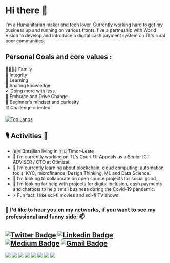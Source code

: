 # Hi there 👋
I'm a Humanitarian maker and tech lover.
Currently working hard to get my business up and running on various fronts.
I've a partneship with World Vision to develop and introduce a digital cash payment system on TL's rural poor communities.

## Personal Goals and core values :

👨‍👩‍👧‍👦 Family<br>
💪 Integrity<br>
🧠 Learning<br>
🙌 Sharing knowledge<br>
✔ Doing more with less<br>
🙌 Embrace and Drive Change<br>
🔭 Beginner's mindset and curiosity<br>
☑️ Challenge oriented<br>

[![Top Langs](https://github-readme-stats.vercel.app/api/top-langs/?username=anuraghazra)](https://github.com/anuraghazra/github-readme-stats)

## 🎙️ Activities 👯 
- 🇧🇷 Brazilian living in 🇹🇱 Timor-Leste
- 🔭 I’m currently working on TL's Court Of Appeals as a Senior ICT ADVISER / CTO at Otimizai.
- 🌱 I’m currently learning about blockchain, cloud computing, automation tools, KYC, microfinance, Design Thinking, ML and Data Science.
- 👯 I’m looking to collaborate on open source projects for social good.
- 🤔 I’m looking for help with projects for digital inclusion, cash payments and chatbots to help small business during the Covid-19 pandemic.
- ⚡ Fun fact: I like sci-fi movies and sci-fi TV shows.


### 💬 I'd like to hear you on my networks, if you want to see my professional and funny side: 📫
[![Twitter Badge](https://img.shields.io/badge/-@paulo_s_amaral-1ca0f1?style=flat-square&labelColor=1ca0f1&logo=twitter&logoColor=white&link=https://twitter.com/paulo_s_amaral)](https://twitter.com/paulo_s_amaral)
[![Linkedin Badge](https://img.shields.io/badge/-@paulosergioamaral-blue?style=flat-square&labelColor=blue&logo=linkedin&logoColor=white&link=https://www.linkedin.com/in/paulosergioamaral)](https://www.linkedin.com/in/paulosergioamaral)
[![Medium Badge](https://img.shields.io/badge/-@paulo_amaral-03a57a?style=flat-square&labelColor=000000&logo=Medium&link=https://medium.com/@paulo_amaral/)](https://medium.com/paulo_amaral/)
[![Gmail Badge](https://img.shields.io/badge/-paulo.security@gmail.com-c14438?style=flat-square&logo=Gmail&logoColor=white&link=mailto:paulo.security@gmail.com)](mailto:paulo.security@gmail.com)
---

![](https://img.shields.io/badge/OS-Linux-informational?style=flat-square&logo=linux)
![](https://img.shields.io/badge/Container-Docker-informational?style=flat-square&logo=docker) 
![](https://img.shields.io/badge/Orcherstrator-Kubernetes-informational?style=flat-square&logo=kubernetes) 
![](https://img.shields.io/badge/CI/CD-Gitlab-informational?style=flat-square-square&logo=gitlab) 
![](https://img.shields.io/badge/Automation-Ansible-informational?style=flat-square-square&logo=ansible) 
![](https://img.shields.io/badge/Dev-Python-informational?style=flat-square-square&logo=python) 
![](https://img.shields.io/badge/Cloud-GCP-informational?style=flat-square-square&logo=aws) 
![](https://img.shields.io/badge/Scripting-Bash-informational?style=flat-square-square&logo=bash)
